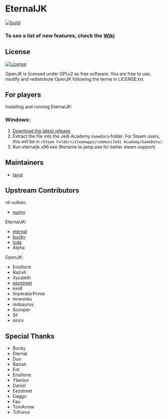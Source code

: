 # EternalJK
[![build](https://github.com/taysta/EternalJK/actions/workflows/workflow.yml/badge.svg)](https://github.com/taysta/EternalJK/actions/workflows/workflow.yml)
### To see a list of new features, check the [Wiki](https://github.com/taysta/EternalJK/wiki/New)

## License

[![License](https://img.shields.io/github/license/eternalcodes/EternalJK.svg)](https://github.com/eternalcodes/EternalJK/blob/master/LICENSE.txt)

OpenJK is licensed under GPLv2 as free software. You are free to use, modify and redistribute OpenJK following the terms in LICENSE.txt.

## For players

Installing and running EternalJK:

### Windows:
1. [Download the latest release](https://github.com/taysta/TaystJK/releases).
2. Extract the file into the Jedi Academy `GameData` folder. For Steam users, this will be in `<Steam Folder>/steamapps/common/Jedi Academy/GameData/`.
3. Run eternaljk.x86.exe (Rename to jamp.exe for better steam support)

## Maintainers
* [tayst](https://github.com/taysta)

## Upstream Contributors 

rd-vulkan:
* [sunny](https://github.com/JKSunny)

EternalJK:
* [eternal](https://github.com/eternalcodes)
* [bucky](https://github.com/Bucky21659)
* [loda](https://github.com/videoP)
* Alpha

OpenJK:
* Ensiform
* Razish
* Xycaleth
* [eezstreet](https://github.com/eezstreet)
* exidl
* ImperatorPrime
* mrwonko
* redsaurus
* Scooper
* Sil
* smcv

## Special Thanks
* Bucky
* Eternal
* Duo
* Razish
* Ent
* Ensiform
* Yberion
* Daniel
* Eezstreet
* Daggo
* Fau
* TomArrow
* TriForce
